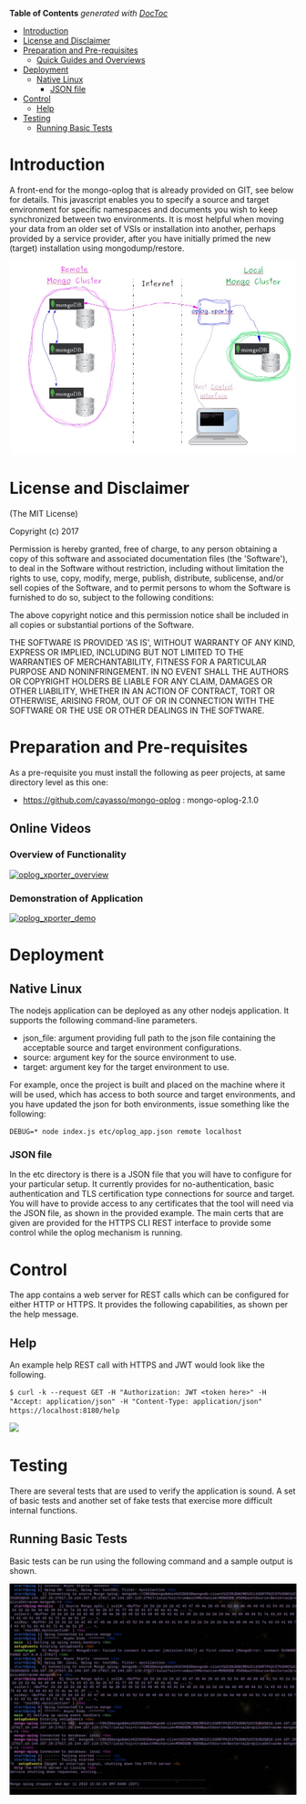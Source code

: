 <!-- START doctoc generated TOC please keep comment here to allow auto update -->
<!-- DON'T EDIT THIS SECTION, INSTEAD RE-RUN doctoc TO UPDATE -->
**Table of Contents**  *generated with [DocToc](https://github.com/thlorenz/doctoc)*

- [Introduction](#introduction)
- [License and Disclaimer](#license-and-disclaimer)
- [Preparation and Pre-requisites](#preparation-and-pre-requisites)
  - [Quick Guides and Overviews](#quick-guides-and-overviews)
- [Deployment](#deployment)
  - [Native Linux](#native-linux)
    - [JSON file](#json-file)
- [Control](#control)
  - [Help](#help)
- [Testing](#testing)
  - [Running Basic Tests](#running-basic-tests)

<!-- END doctoc generated TOC please keep comment here to allow auto update -->

# Introduction
A front-end for the mongo-oplog that is already provided on GIT, see below for details.  This javascript enables you to specify a source and target environment for specific namespaces and documents you wish to keep synchronized between two environments.  It is most helpful when moving your data from an older set of VSIs or installation into another, perhaps provided by a service provider, after you have initially primed the new (target) installation using mongodump/restore.  

![](docs/images/oplog_xporter_overview.jpg)

# License and Disclaimer
(The MIT License)

Copyright (c) 2017

Permission is hereby granted, free of charge, to any person obtaining a copy of this software and associated documentation files (the 'Software'), to deal in the Software without restriction, including without limitation the rights to use, copy, modify, merge, publish, distribute, sublicense, and/or sell copies of the Software, and to permit persons to whom the Software is furnished to do so, subject to the following conditions:

The above copyright notice and this permission notice shall be included in all copies or substantial portions of the Software.

THE SOFTWARE IS PROVIDED 'AS IS', WITHOUT WARRANTY OF ANY KIND, EXPRESS OR IMPLIED, INCLUDING BUT NOT LIMITED TO THE WARRANTIES OF MERCHANTABILITY, FITNESS FOR A PARTICULAR PURPOSE AND NONINFRINGEMENT. IN NO EVENT SHALL THE AUTHORS OR COPYRIGHT HOLDERS BE LIABLE FOR ANY CLAIM, DAMAGES OR OTHER LIABILITY, WHETHER IN AN ACTION OF CONTRACT, TORT OR OTHERWISE, ARISING FROM, OUT OF OR IN CONNECTION WITH THE SOFTWARE OR THE USE OR OTHER DEALINGS IN THE SOFTWARE.

# Preparation and Pre-requisites
As a pre-requisite you must install the following as peer projects, at same directory level as this one:
- https://github.com/cayasso/mongo-oplog : mongo-oplog-2.1.0

## Online Videos

### Overview of Functionality
[![oplog_xporter_overview](http://img.youtube.com/vi/5ekUGpBRhGw/0.jpg)](https://www.youtube.com/watch?v=5ekUGpBRhGw&feature=youtu.be)
### Demonstration of Application
[![oplog_xporter_demo](http://img.youtube.com/vi/25DU-_grYGw/0.jpg)](https://www.youtube.com/watch?v=25DU-_grYGw&feature=youtu.be)

# Deployment

## Native Linux
The nodejs application can be deployed as any other nodejs application.  It supports the following command-line parameters.
- json_file: argument providing full path to the json file containing the acceptable source and target environment configurations.
- source: argument key for the source environment to use.
- target: argument key for the target environment to use.

For example, once the project is built and placed on the machine where it will be used, which has access to both source and target environments, and you have updated the json for both environments, issue something like the following:
```
DEBUG=* node index.js etc/oplog_app.json remote localhost
```

### JSON file
In the etc directory is there is a JSON file that you will have to configure for your particular setup.  It currently provides for no-authentication, basic authentication and TLS certification type connections for source and target.  You will have to provide access to any certificates that the tool will need via the JSON file, as shown in the provided example.  The main certs that are given are provided for the HTTPS CLI REST interface to provide some control while the oplog mechanism is running.

# Control
The app contains a web server for REST calls which can be configured for either HTTP or HTTPS. It provides the following capabilities, as shown per the help message.

## Help
An example help REST call with HTTPS and JWT would look like the following.
```
$ curl -k --request GET -H "Authorization: JWT <token here>" -H "Accept: application/json" -H "Content-Type: application/json" https://localhost:8180/help
```

![](images/oplog_app_help.jpg)

# Testing
There are several tests that are used to verify the application is sound.  A set of basic tests and another set of fake tests that exercise more difficult internal functions.

## Running Basic Tests
Basic tests can be run using the following command and a sample output is shown.


![](docs/images/oplog_app_basictestouput.jpg)

